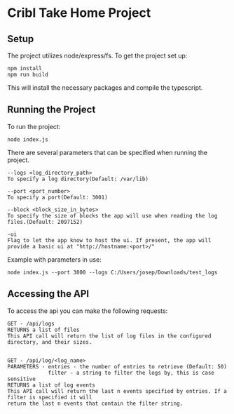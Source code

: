 # Cribl Take Home Project

## Setup
The project utilizes node/express/fs. To get the project set up:

    npm install
    npm run build

This will install the necessary packages and compile the typescript.

## Running the Project
To run the project:

    node index.js

There are several parameters that can be specified when running the project.

    --logs <log_directory_path>
    To specify a log directory(Default: /var/lib)

    --port <port_number>
    To specify a port(Default: 3001)

    --block <block_size_in_bytes>
    To specify the size of blocks the app will use when reading the log files.(Default: 2097152)

    -ui
    Flag to let the app know to host the ui. If present, the app will provide a basic ui at "http://hostname:<port>/"

Example with parameters in use:

    node index.js --port 3000 --logs C:/Users/josep/Downloads/test_logs

## Accessing the API
To access the api you can make the following requests:

    GET - /api/logs
    RETURNS a list of files
    This API call will return the list of log files in the configured directory, and their sizes.


    GET - /api/log/<log_name>
    PARAMETERS - entries - the number of entries to retrieve (Default: 50)
                 filter - a string to filter the logs by, this is case sensitive
    RETURNS a list of log events
    This API call will return the last n events specified by entries. If a filter is specified it will 
    return the last n events that contain the filter string.

